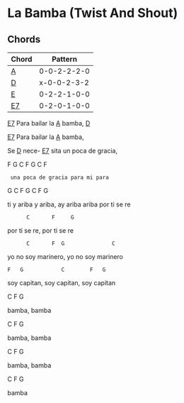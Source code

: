 # La Bamba (Twist And Shout)

## Chords

| Chord | Pattern |
| --- | --- |
| [A] | <a name="A">0-0-2-2-2-0</a> |
| [D] | <a name="D">x-0-0-2-3-2</a> |
| [E] | <a name="E">0-2-2-1-0-0</a> |
| [E7] | <a name="E7">0-2-0-1-0-0</a> |



[E7] Para bailar la [A] bamba, [D]

[E7] Para bailar la [A] bamba,

Se [D] nece- [E7] sita un poca de gracia,

 

   F   G               C     F  G              C      F

     una poca de gracia para mi para

G               C  F  G          C         F     G

ti y ariba y ariba,     ay ariba ariba por ti se re

          C       F     G

por ti se re, por ti se re

          C       F  G               C

yo no soy marinero,    yo no soy marinero

 

    F   G            C        F   G

soy capitan, soy capitan, soy capitan

C  F   G

bamba, bamba

C  F   G

bamba, bamba

C  F   G

bamba, bamba

   C F G

bamba




[E7]: #E7
[A]: #A
[D]: #D 
[E]: #E

 